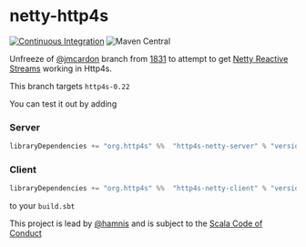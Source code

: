 # netty-http4s
[![Continuous Integration](https://github.com/http4s/http4s-netty/actions/workflows/ci.yml/badge.svg)](https://github.com/http4s/http4s-netty/actions/workflows/ci.yml) ![Maven Central](https://img.shields.io/maven-central/v/org.http4s/http4s-netty-core_2.13?style=flat&versionPrefix=0.4)

Unfreeze of [@jmcardon](https://github.com/jmcardon) branch from [1831](https://github.com/http4s/http4s/pull/1831) to attempt to get [Netty Reactive Streams](https://github.com/playframework/netty-reactive-streams) working in Http4s.

This branch targets `http4s-0.22`

You can test it out by adding 

### Server

```scala
libraryDependencies += "org.http4s" %%  "http4s-netty-server" % "versionFromBadge"
```

### Client
```scala
libraryDependencies += "org.http4s" %%  "http4s-netty-client" % "versionFromBadge"
```

to your `build.sbt`


This project is lead by [@hamnis](https://github.com/hamnis) and is subject to the [Scala Code of Conduct](CODE_OF_CONDUCT.md)
